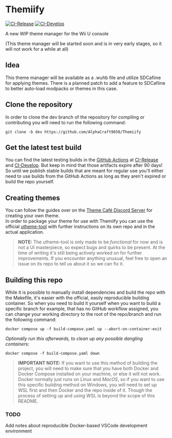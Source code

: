 # Themiify
[![CI-Release](https://github.com/Themiify-hb/Themiify/actions/workflows/build-release.yml/badge.svg)](https://github.com/Themiify-hb/Themiify/actions/workflows/build-release.yml)  [![CI-Develop](https://github.com/Themiify-hb/Themiify/actions/workflows/build-dev.yml/badge.svg?branch=dev)](https://github.com/Themiify-hb/Themiify/actions/workflows/build-dev.yml)

A new WIP theme manager for the Wii U console

(This theme manager will be started soon and is in very early stages, so it will not work for a while at all)

## Idea
This theme manager will be available as a .wuhb file and utilize SDCafiine for applying themes. There is a planned patch to add a feature to SDCafiine to better auto-load modpacks or themes in this case.

## Clone the repository
In order to clone the dev branch of the repository for compiling or contributing you will need to run the following command:
```
git clone -b dev https://github.com/AlphaCraft9658/Themiify
```

## Get the latest test build
You can find the latest testing builds in the [GitHub Actions](https://github.com/Themiify-hb/Themiify/actions) at [CI-Release](https://github.com/Themiify-hb/Themiify/actions/workflows/build-release.yml) and [CI-Develop](https://github.com/Themiify-hb/Themiify/actions/workflows/build-dev.yml). But keep in mind that those artifacts expire after 90 days! So until we publish stable builds that are meant for regular use you'll either need to use builds from the GitHub Actions as long as they aren't expired or build the repo yourself.

## Creating themes
You can follow the guides over on the [Theme Café Discord Server](https://discord.gg/GsdQzbAejT) for creating your own theme.<br/>
In order to package your theme for use with Themiify you can use the official [utheme-tool](https://github.com/Themiify-hb/utheme-tool) with further instructions on its own repo and in the actual application.

> **NOTE:** The utheme-tool is only made to be *functional* for now and is not a UI masterpiece, so expect bugs and quirks to be present. At the time of writing it's still being actively worked on for further improvements. If you encounter anything unusual, feel free to open an issue on its repo to tell us about it so we can fix it.

## Building this repo
While it is possible to manually install dependencies and build the repo with the Makefile, it's easier with the official, easily reproducible building container. So when you need to build it yourself when you want to build a specific branch for example, that has no GitHub workflow assigned, you can change your working directory to the root of the repo/branch and run the following command:

```
docker compose up -f build-compose.yaml up --abort-on-container-exit
```

*Optionally run this afterwards, to clean up any possible dangling containers:*

```
docker compose -f build-compose.yaml down
```

> **IMPORTANT NOTE:** If you want to use this method of building the project, you will need to make sure that you have both Docker and Docker Compose installed on your machine, or else it will not work. Docker normally just runs on *Linux* and *MacOS*, so if you want to use this specific building method on Windows, you will need to set up WSL first and then Docker and the repo inside of it. Though the process of setting up and using WSL is beyond the scope of this README.

### TODO
Add notes about reproducible Docker-based VSCode development environment
